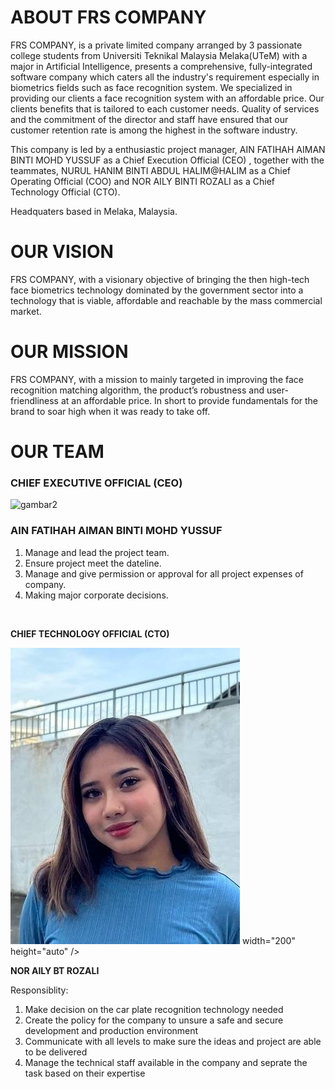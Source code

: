 # **ABOUT FRS COMPANY**

FRS COMPANY, is a private limited company arranged by 3 passionate college students from Universiti Teknikal Malaysia Melaka(UTeM) with a major in Artificial Intelligence, presents a comprehensive, fully-integrated software company which caters all the industry's requirement especially in biometrics fields such as face recognition system. We specialized in providing our clients a face recognition system with an affordable price. Our clients benefits that is tailored to each customer needs. Quality of services and the commitment of the director and staff have ensured that our customer retention rate is among the highest in the software industry.

This company is led by a enthusiastic project manager, AIN FATIHAH AIMAN BINTI MOHD YUSSUF as a Chief Execution Official (CEO) , together with the teammates, NURUL HANIM BINTI ABDUL HALIM@HALIM as a Chief Operating Official (COO) and NOR AILY BINTI ROZALI as a Chief Technology Official (CTO).

Headquaters based in Melaka, Malaysia.

# **OUR VISION**

FRS COMPANY, with a visionary objective of bringing the then high-tech face biometrics technology dominated by the government sector
into a technology that is viable, affordable and reachable by the mass commercial market.

# **OUR MISSION**
FRS COMPANY, with a mission to mainly targeted in improving the face recognition matching algorithm, the product’s robustness and user-friendliness
at an affordable price. In short to provide fundamentals for the brand to soar high when it was ready to take off.

# **OUR TEAM**

### **CHIEF EXECUTIVE OFFICIAL (CEO)**

![gambar2](https://user-images.githubusercontent.com/121369021/211830938-d3b19873-2b65-47c2-8778-bcc5f900cc38.jpg)

### AIN FATIHAH AIMAN BINTI MOHD YUSSUF

1. Manage and lead the project team.
2. Ensure project meet the dateline.
3. Manage and give permission or approval for all project expenses of company.
4. Making major corporate decisions.
<br>

**CHIEF TECHNOLOGY OFFICIAL (CTO)**

![gambar2](https://github.com/ainfatihahh/Face-Recognition-System/blob/9acf1a1a932dbeeadac12785f2f730a541c08f70/Project-Management-Plan/assets/aily.jpg) width="200" height="auto" />

**NOR AILY BT ROZALI**

Responsiblity:
1. Make decision on the car plate recognition technology needed
2. Create the policy for the company to unsure a safe and secure development and production environment
3. Communicate with all levels to make sure the ideas and project are able to be delivered
4. Manage the technical staff available in the company and seprate the task based on their expertise

